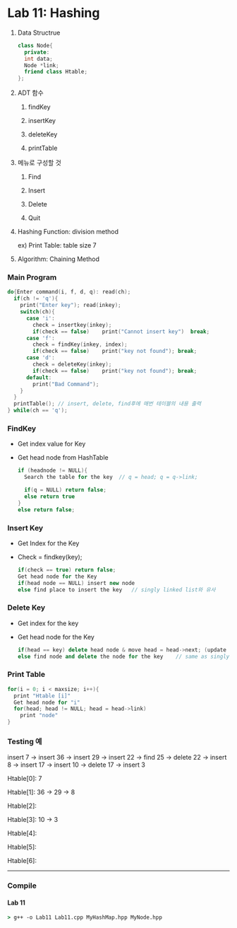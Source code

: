 # Lab 11: Hashing

  1. Data Structrue

      ```cpp
      class Node{
        private:
        int data;
        Node *link;
        friend class Htable;
      };
      ```  
  
  2. ADT 함수
     
     1. findKey

     2. insertKey

     3. deleteKey

     4. printTable
  
  3. 메뉴로 구성할 것

     1. Find

     2. Insert

     3. Delete

     4. Quit

  4. Hashing Function: division method

     ex) Print Table: table size 7
    
  5. Algorithm: Chaining Method

### Main Program

```cpp
do{Enter command(i, f, d, q): read(ch);
  if(ch != 'q'){
    print("Enter key"); read(inkey);
    switch(ch){
      case 'i':
        check = insertkey(inkey);
        if(check == false)    print("Cannot insert key")  break;
      case 'f':
        check = findKey(inkey, index);
        if(check == false)    print("key not found"); break;
      case 'd':
        check = deleteKey(inkey);
        if(check == false)    print("key not found"); break;
      default:
        print("Bad Command");
    }
  }
  printTable(); // insert, delete, find후에 매번 테이블의 내용 출력
} while(ch == 'q');
```

### FindKey

  - Get index value for Key

  - Get head node from HashTable

    ```cpp
    if (headnode != NULL){
      Search the table for the key  // q = head; q = q->link;

      if(q = NULL) return false;
      else return true
    }
    else return false;
    ```

### Insert Key

  - Get Index for the Key

  - Check = findkey(key);

    ```cpp
    if(check == true) return false;
    Get head node for the Key
    if(head node == NULL) insert new node
    else find place to insert the key   // singly linked list와 유사
    ```

### Delete Key

  - Get index for the key

  - Get head node for the Key

      ```cpp
      if(head == key) delete head node & move head = head->next; (update head node)
      else find node and delete the node for the key    // same as singly linked list
      ```

### Print Table

  ```cpp
  for(i = 0; i < maxsize; i++){
    print "Htable [i]"
    Get head node for "i"
    for(head; head != NULL; head = head->link)
      print "node"
  }
  ```

### Testing 예

  insert 7 -> insert 36 -> insert 29 -> insert 22 -> find 25 -> delete 22 -> insert 8 -> insert 17 -> insert 10 -> delete 17 -> insert 3

  Htable[0]: 7

  Htable[1]: 36 -> 29 -> 8

  Htable[2]:

  Htable[3]: 10 -> 3

  Htable[4]:

  Htable[5]:

  Htable[6]:

---

### Compile

#### Lab 11

```cmd
> g++ -o Lab11 Lab11.cpp MyHashMap.hpp MyNode.hpp
```

